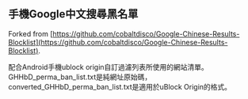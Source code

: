 ## 手機Google中文搜尋黑名單

Forked from [https://github.com/cobaltdisco/Google-Chinese-Results-Blocklist](https://github.com/cobaltdisco/Google-Chinese-Results-Blocklist).

配合Android手機ublock origin自訂過濾列表所使用的網站清單。GHHbD_perma_ban_list.txt是純網址原始碼，converted_GHHbD_perma_ban_list.txt是適用於uBlock Origin的格式。
